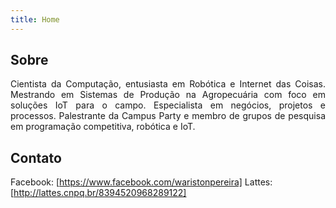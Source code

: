 ```yaml
---
title: Home
---
```

## Sobre
<p style="text-align: justify;">
Cientista da Computação, entusiasta em Robótica e Internet das Coisas. Mestrando em Sistemas de Produção na Agropecuária com foco em soluções IoT para o campo. Especialista em negócios, projetos e processos. Palestrante da Campus Party e membro de grupos de pesquisa em programação competitiva, robótica e IoT.
</p>

## Contato

Facebook: [https://www.facebook.com/waristonpereira]
Lattes: [http://lattes.cnpq.br/8394520968289122]
